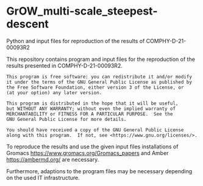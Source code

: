 # GrOW_multi-scale_steepest-descent
Python and input files for reproduction of the results of COMPHY-D-21-00093R2

This repository contains program and input files for the reproduction of the results presented in COMPHY-D-21-00093R2.

    This program is free software: you can redistribute it and/or modify
    it under the terms of the GNU General Public License as published by
    the Free Software Foundation, either version 3 of the License, or
    (at your option) any later version.

    This program is distributed in the hope that it will be useful,
    but WITHOUT ANY WARRANTY; without even the implied warranty of
    MERCHANTABILITY or FITNESS FOR A PARTICULAR PURPOSE.  See the
    GNU General Public License for more details.

    You should have received a copy of the GNU General Public License
    along with this program.  If not, see <https://www.gnu.org/licenses/>.
    

To reproduce the results and use the given input files installations of Gromacs <https://www.gromacs.org/Gromacs_papers> and Amber <https://ambermd.org/> are necessary.

Furthermore, adaptions to the program files may be necessary depending on the used IT infrastructure. 
